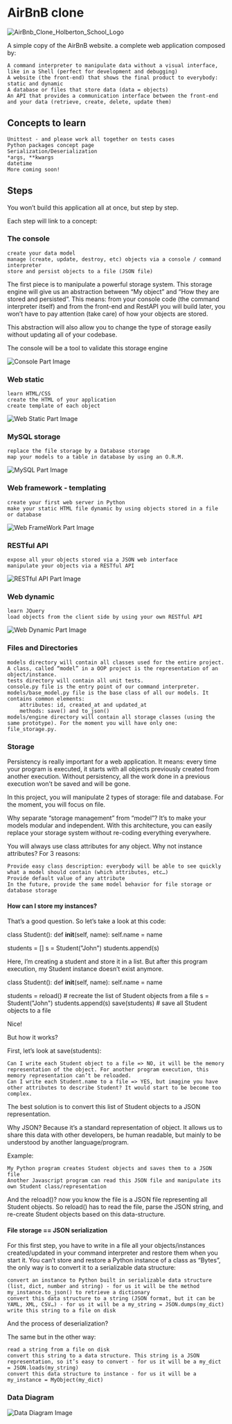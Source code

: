 # AirBnB clone

![AirBnb_Clone_Holberton_School_Logo](https://s3.amazonaws.com/alx-intranet.hbtn.io/uploads/medias/2018/6/65f4a1dd9c51265f49d0.png?X-Amz-Algorithm=AWS4-HMAC-SHA256&X-Amz-Credential=AKIARDDGGGOUSBVO6H7D%2F20240116%2Fus-east-1%2Fs3%2Faws4_request&X-Amz-Date=20240116T172850Z&X-Amz-Expires=86400&X-Amz-SignedHeaders=host&X-Amz-Signature=408ddae065f791da4c740f03baa6766b20dea3b025332268110aa20e1e8a029d)

A simple copy of the AirBnB website.
a complete web application composed by:

    A command interpreter to manipulate data without a visual interface, like in a Shell (perfect for development and debugging)
    A website (the front-end) that shows the final product to everybody: static and dynamic
    A database or files that store data (data = objects)
    An API that provides a communication interface between the front-end and your data (retrieve, create, delete, update them)

## Concepts to learn

    Unittest - and please work all together on tests cases
    Python packages concept page
    Serialization/Deserialization
    *args, **kwargs
    datetime
    More coming soon!

## Steps

You won’t build this application all at once, but step by step.

Each step will link to a concept:

### The console

    create your data model
    manage (create, update, destroy, etc) objects via a console / command interpreter
    store and persist objects to a file (JSON file)

The first piece is to manipulate a powerful storage system. This storage engine will give us an abstraction between “My object” and “How they are stored and persisted”. This means: from your console code (the command interpreter itself) and from the front-end and RestAPI you will build later, you won’t have to pay attention (take care) of how your objects are stored.

This abstraction will also allow you to change the type of storage easily without updating all of your codebase.

The console will be a tool to validate this storage engine

![Console Part Image](https://s3.amazonaws.com/alx-intranet.hbtn.io/uploads/medias/2018/6/815046647d23428a14ca.png?X-Amz-Algorithm=AWS4-HMAC-SHA256&X-Amz-Credential=AKIARDDGGGOUSBVO6H7D%2F20240116%2Fus-east-1%2Fs3%2Faws4_request&X-Amz-Date=20240116T172850Z&X-Amz-Expires=86400&X-Amz-SignedHeaders=host&X-Amz-Signature=5cc298d432c8101da26650586de9391e4e1fb3c70007150505dfa4f8cced9b3c)

### Web static

    learn HTML/CSS
    create the HTML of your application
    create template of each object

![Web Static Part Image](https://s3.amazonaws.com/alx-intranet.hbtn.io/uploads/medias/2018/6/87c01524ada6080f40fc.png?X-Amz-Algorithm=AWS4-HMAC-SHA256&X-Amz-Credential=AKIARDDGGGOUSBVO6H7D%2F20240116%2Fus-east-1%2Fs3%2Faws4_request&X-Amz-Date=20240116T172850Z&X-Amz-Expires=86400&X-Amz-SignedHeaders=host&X-Amz-Signature=cca94785ec31b0ae9324c88adedee80f267401e5e8cce229566744386df9a5e5)

### MySQL storage

    replace the file storage by a Database storage
    map your models to a table in database by using an O.R.M.

![MySQL Part Image](https://s3.amazonaws.com/alx-intranet.hbtn.io/uploads/medias/2018/6/5284383714459fa68841.png?X-Amz-Algorithm=AWS4-HMAC-SHA256&X-Amz-Credential=AKIARDDGGGOUSBVO6H7D%2F20240116%2Fus-east-1%2Fs3%2Faws4_request&X-Amz-Date=20240116T172850Z&X-Amz-Expires=86400&X-Amz-SignedHeaders=host&X-Amz-Signature=aa9fce67c71bed17d67219962000932bbcd104630a2843c11e0ee1f190892ebc)

### Web framework - templating

    create your first web server in Python
    make your static HTML file dynamic by using objects stored in a file or database

![Web FrameWork Part Image](https://s3.amazonaws.com/alx-intranet.hbtn.io/uploads/medias/2018/6/cb778ec8a13acecb53ef.png?X-Amz-Algorithm=AWS4-HMAC-SHA256&X-Amz-Credential=AKIARDDGGGOUSBVO6H7D%2F20240116%2Fus-east-1%2Fs3%2Faws4_request&X-Amz-Date=20240116T172850Z&X-Amz-Expires=86400&X-Amz-SignedHeaders=host&X-Amz-Signature=f3af32032de52175c483da871dab30d4f00b322260130a25d7e8f2fb0a28dcb9)

### RESTful API

    expose all your objects stored via a JSON web interface
    manipulate your objects via a RESTful API

![RESTful API Part Image](https://s3.amazonaws.com/alx-intranet.hbtn.io/uploads/medias/2018/6/06fccc41df40ab8f9d49.png?X-Amz-Algorithm=AWS4-HMAC-SHA256&X-Amz-Credential=AKIARDDGGGOUSBVO6H7D%2F20240116%2Fus-east-1%2Fs3%2Faws4_request&X-Amz-Date=20240116T172850Z&X-Amz-Expires=86400&X-Amz-SignedHeaders=host&X-Amz-Signature=b37964a8aa01d30d22e058e88e2f0b8fad5b7b4697f23215bf8e0cc54864bb9c)

### Web dynamic

    learn JQuery
    load objects from the client side by using your own RESTful API

![Web Dynamic Part Image](https://s3.amazonaws.com/alx-intranet.hbtn.io/uploads/medias/2018/6/d2d06462824fab5846f3.png?X-Amz-Algorithm=AWS4-HMAC-SHA256&X-Amz-Credential=AKIARDDGGGOUSBVO6H7D%2F20240116%2Fus-east-1%2Fs3%2Faws4_request&X-Amz-Date=20240116T172850Z&X-Amz-Expires=86400&X-Amz-SignedHeaders=host&X-Amz-Signature=2f91520588437829ccc4f71289bd779560cd781bfa2641b5a5a7a3539f5a733a)

### Files and Directories

    models directory will contain all classes used for the entire project. A class, called “model” in a OOP project is the representation of an object/instance.
    tests directory will contain all unit tests.
    console.py file is the entry point of our command interpreter.
    models/base_model.py file is the base class of all our models. It contains common elements:
        attributes: id, created_at and updated_at
        methods: save() and to_json()
    models/engine directory will contain all storage classes (using the same prototype). For the moment you will have only one: file_storage.py.

### Storage

Persistency is really important for a web application. It means: every time your program is executed, it starts with all objects previously created from another execution. Without persistency, all the work done in a previous execution won’t be saved and will be gone.

In this project, you will manipulate 2 types of storage: file and database. For the moment, you will focus on file.

Why separate “storage management” from “model”? It’s to make your models modular and independent. With this architecture, you can easily replace your storage system without re-coding everything everywhere.

You will always use class attributes for any object. Why not instance attributes? For 3 reasons:

    Provide easy class description: everybody will be able to see quickly what a model should contain (which attributes, etc…)
    Provide default value of any attribute
    In the future, provide the same model behavior for file storage or database storage

#### How can I store my instances?

That’s a good question. So let’s take a look at this code:

class Student():
    def __init__(self, name):
        self.name = name

students = []
s = Student("John")
students.append(s)

Here, I’m creating a student and store it in a list. But after this program execution, my Student instance doesn’t exist anymore.

class Student():
    def __init__(self, name):
        self.name = name

students = reload() # recreate the list of Student objects from a file
s = Student("John")
students.append(s)
save(students) # save all Student objects to a file

Nice!

But how it works?

First, let’s look at save(students):

    Can I write each Student object to a file => NO, it will be the memory representation of the object. For another program execution, this memory representation can’t be reloaded.
    Can I write each Student.name to a file => YES, but imagine you have other attributes to describe Student? It would start to be become too complex.

The best solution is to convert this list of Student objects to a JSON representation.

Why JSON? Because it’s a standard representation of object. It allows us to share this data with other developers, be human readable, but mainly to be understood by another language/program.

Example:

    My Python program creates Student objects and saves them to a JSON file
    Another Javascript program can read this JSON file and manipulate its own Student class/representation

And the reload()? now you know the file is a JSON file representing all Student objects. So reload() has to read the file, parse the JSON string, and re-create Student objects based on this data-structure.

#### File storage == JSON serialization

For this first step, you have to write in a file all your objects/instances created/updated in your command interpreter and restore them when you start it. You can’t store and restore a Python instance of a class as “Bytes”, the only way is to convert it to a serializable data structure:

    convert an instance to Python built in serializable data structure (list, dict, number and string) - for us it will be the method my_instance.to_json() to retrieve a dictionary
    convert this data structure to a string (JSON format, but it can be YAML, XML, CSV…) - for us it will be a my_string = JSON.dumps(my_dict)
    write this string to a file on disk

And the process of deserialization?

The same but in the other way:

    read a string from a file on disk
    convert this string to a data structure. This string is a JSON representation, so it’s easy to convert - for us it will be a my_dict = JSON.loads(my_string)
    convert this data structure to instance - for us it will be a my_instance = MyObject(my_dict)

### Data Diagram 

![Data Diagram Image](https://s3.amazonaws.com/alx-intranet.hbtn.io/uploads/medias/2020/9/99e1a8f2be8c09d5ce5ac321e8cf39f0917f8db5.jpg?X-Amz-Algorithm=AWS4-HMAC-SHA256&X-Amz-Credential=AKIARDDGGGOUSBVO6H7D%2F20240116%2Fus-east-1%2Fs3%2Faws4_request&X-Amz-Date=20240116T172850Z&X-Amz-Expires=86400&X-Amz-SignedHeaders=host&X-Amz-Signature=1d2f30383692e1b0ccce53a5512b87fa7f05b282c59adadaa194d2bedb15c0d1)

